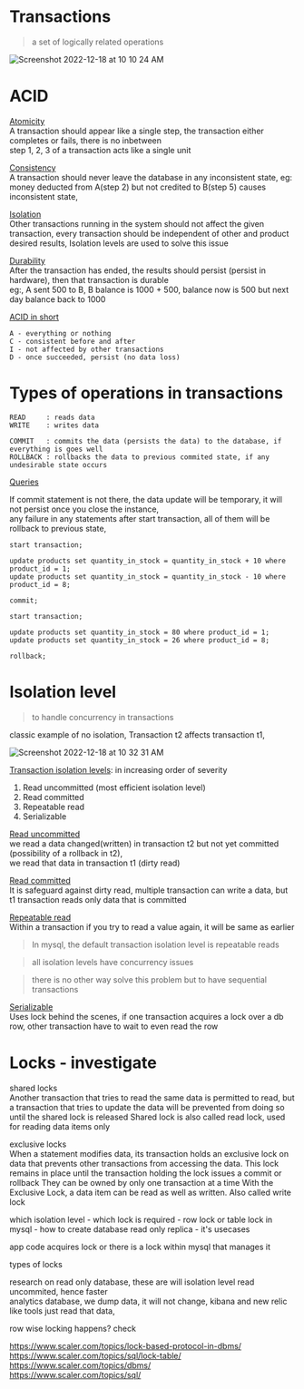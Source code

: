 # Transactions

> a set of logically related operations

![Screenshot 2022-12-18 at 10 10 24 AM](https://user-images.githubusercontent.com/16437905/208281794-3d3b312c-29b9-48c2-8c88-064a47bfa95f.png)


# ACID

<ins>Atomicity</ins>      
A transaction should appear like a single step, the transaction either completes or fails, there is no inbetween    
step 1, 2, 3 of a transaction acts like a single unit   

<ins>Consistency</ins>           
A transaction should never leave the database in any inconsistent state, eg: money deducted from A(step 2) but not credited to B(step 5) causes inconsistent state, 

<ins>Isolation</ins>    
Other transactions running in the system should not affect the given transaction, every transaction should be independent of other and product desired results, Isolation levels are used to solve this issue         

<ins>Durability</ins>   
After the transaction has ended, the results should persist (persist in hardware), then that transaction is durable       
eg:, A sent 500 to B, B balance is 1000 + 500, balance now is 500 but next day balance back to 1000 


<ins>ACID in short</ins>  
```
A - everything or nothing   
C - consistent before and after   
I - not affected by other transactions    
D - once succeeded, persist (no data loss)    
```
# Types of operations in transactions     

```
READ     : reads data        
WRITE    : writes data   

COMMIT   : commits the data (persists the data) to the database, if everything is goes well        
ROLLBACK : rollbacks the data to previous commited state, if any undesirable state occurs    
```

<ins>Queries</ins>    

If commit statement is not there, the data update will be temporary, it will not persist once you close the instance,   
any failure in any statements after start transaction, all of them will be rollback to previous state,    

```
start transaction;

update products set quantity_in_stock = quantity_in_stock + 10 where product_id = 1;
update products set quantity_in_stock = quantity_in_stock - 10 where product_id = 8;

commit;

start transaction;

update products set quantity_in_stock = 80 where product_id = 1;
update products set quantity_in_stock = 26 where product_id = 8;

rollback;
```

# Isolation level

> to handle concurrency in transactions


classic example of no isolation, Transaction t2 affects transaction t1,

![Screenshot 2022-12-18 at 10 32 31 AM](https://user-images.githubusercontent.com/16437905/208282351-02d59a53-7ac8-421f-bdf2-4ba2764b7f13.png)


<ins> Transaction isolation levels</ins>: in increasing order of severity        
1. Read uncommitted (most efficient isolation level)    
2. Read committed
3. Repeatable read
4. Serializable


<ins>Read uncommitted</ins>   
we read a data changed(written) in transaction t2 but not yet committed (possibility of a rollback in t2),    
we read that data in transaction t1 (dirty read)    

<ins>Read committed</ins>     
It is safeguard against dirty read, multiple transaction can write a data, but t1 transaction reads only data that is committed   

<ins>Repeatable read</ins>    
Within a transaction if you try to read a value again, it will be same as earlier   

> In mysql, the default transaction isolation level is repeatable reads   

> all isolation levels have concurrency issues    

> there is no other way solve this problem but to have sequential transactions

<ins>Serializable</ins>   
Uses lock behind the scenes, if one transaction acquires a lock over a db row, other transaction have to wait to even read the row    


# Locks - investigate

shared locks    
Another transaction that tries to read the same data is permitted to read, but a transaction that tries to update the data will be prevented from doing so until the shared lock is released
Shared lock is also called read lock, used for reading data items only

exclusive locks   
When a statement modifies data, its transaction holds an exclusive lock on data that prevents other transactions from accessing the data.
This lock remains in place until the transaction holding the lock issues a commit or rollback
They can be owned by only one transaction at a time
With the Exclusive Lock, a data item can be read as well as written. Also called write lock


which isolation level - which lock is required - row lock or table lock in mysql - how to create database read only replica - it's usecases

app code acquires lock or there is a lock within mysql that manages it

types of locks


research on read only database, these are will isolation level read uncommited, hence faster      
analytics database, we dump data, it will not change, kibana and new relic like tools just read that data,

row wise locking  happens? check

https://www.scaler.com/topics/lock-based-protocol-in-dbms/      
https://www.scaler.com/topics/sql/lock-table/   
https://www.scaler.com/topics/dbms/   
https://www.scaler.com/topics/sql/    
